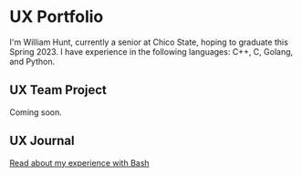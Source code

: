 # UX Portfolio

I'm William Hunt, currently a senior at Chico State, hoping to graduate this Spring 2023. I have experience in the following languages: C++, C, Golang, and Python. 

## UX Team Project

Coming soon.

## UX Journal

[Read about my experience with Bash](j01/)
